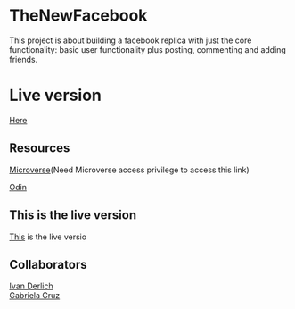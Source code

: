 # TheNewFacebook

This project is about building a facebook replica with just the core functionality: basic user functionality plus posting, commenting and adding friends.

# Live version

[Here](https://afternoon-wave-75260.herokuapp.com/)

## Resources

[Microverse](https://microverse.pathwright.com/library/fast-track-curriculum/69047/path/step/49736080/)(Need Microverse access privilege to access this link)

[Odin ](https://www.theodinproject.com/courses/ruby-on-rails/lessons/final-project)

## This is the live version

[This](https://afternoon-wave-75260.herokuapp.com) is the live versio

## Collaborators

[Ivan Derlich](https://github.com/IvanDerlich/) <br>
[Gabriela Cruz](https://github.com/ViriCruz/)